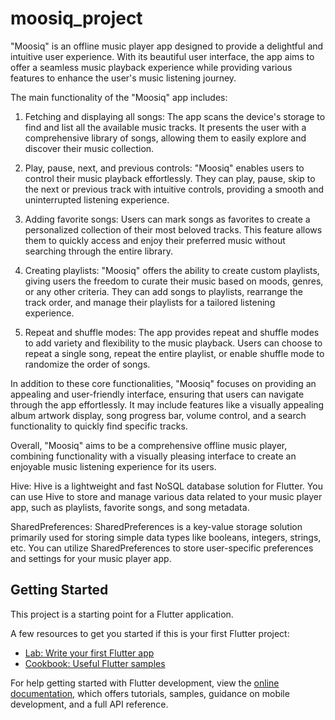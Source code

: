 # moosiq_project

"Moosiq" is an offline music player app designed to provide a delightful and intuitive user experience. With its beautiful user interface, the app aims to offer a seamless music playback experience while providing various features to enhance the user's music listening journey.

The main functionality of the "Moosiq" app includes:

1. Fetching and displaying all songs: The app scans the device's storage to find and list all the available music tracks. It presents the user with a comprehensive library of songs, allowing them to easily explore and discover their music collection.

2. Play, pause, next, and previous controls: "Moosiq" enables users to control their music playback effortlessly. They can play, pause, skip to the next or previous track with intuitive controls, providing a smooth and uninterrupted listening experience.

3. Adding favorite songs: Users can mark songs as favorites to create a personalized collection of their most beloved tracks. This feature allows them to quickly access and enjoy their preferred music without searching through the entire library.

4. Creating playlists: "Moosiq" offers the ability to create custom playlists, giving users the freedom to curate their music based on moods, genres, or any other criteria. They can add songs to playlists, rearrange the track order, and manage their playlists for a tailored listening experience.

5. Repeat and shuffle modes: The app provides repeat and shuffle modes to add variety and flexibility to the music playback. Users can choose to repeat a single song, repeat the entire playlist, or enable shuffle mode to randomize the order of songs.

In addition to these core functionalities, "Moosiq" focuses on providing an appealing and user-friendly interface, ensuring that users can navigate through the app effortlessly. It may include features like a visually appealing album artwork display, song progress bar, volume control, and a search functionality to quickly find specific tracks.

Overall, "Moosiq" aims to be a comprehensive offline music player, combining functionality with a visually pleasing interface to create an enjoyable music listening experience for its users.


Hive: Hive is a lightweight and fast NoSQL database solution for Flutter. You can use Hive to store and manage various data related to your music player app, such as playlists, favorite songs, and song metadata.

SharedPreferences: SharedPreferences is a key-value storage solution primarily used for storing simple data types like booleans, integers, strings, etc. You can utilize SharedPreferences to store user-specific preferences and settings for your music player app.



## Getting Started

This project is a starting point for a Flutter application.

A few resources to get you started if this is your first Flutter project:

- [Lab: Write your first Flutter app](https://docs.flutter.dev/get-started/codelab)
- [Cookbook: Useful Flutter samples](https://docs.flutter.dev/cookbook)

For help getting started with Flutter development, view the
[online documentation](https://docs.flutter.dev/), which offers tutorials,
samples, guidance on mobile development, and a full API reference.
